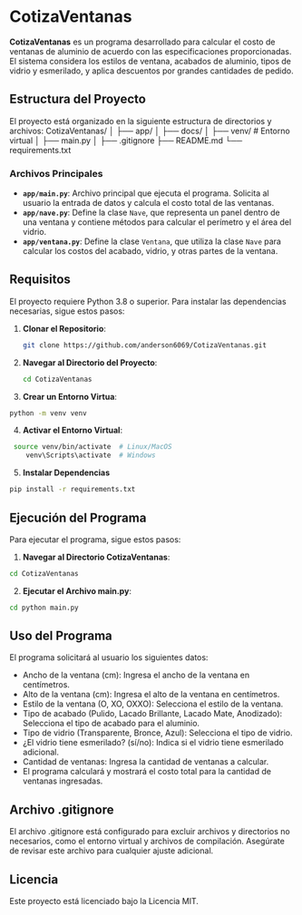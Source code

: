# CotizaVentanas

**CotizaVentanas** es un programa desarrollado para calcular el costo de ventanas de aluminio de acuerdo con las especificaciones proporcionadas. El sistema considera los estilos de ventana, acabados de aluminio, tipos de vidrio y esmerilado, y aplica descuentos por grandes cantidades de pedido.

## Estructura del Proyecto

El proyecto está organizado en la siguiente estructura de directorios y archivos:
CotizaVentanas/ │ ├── app/ │ ├── docs/ │ ├── venv/ # Entorno virtual │ ├── main.py │ ├── .gitignore ├── README.md └── requirements.txt

### Archivos Principales

- **`app/main.py`**: Archivo principal que ejecuta el programa. Solicita al usuario la entrada de datos y calcula el costo total de las ventanas.
- **`app/nave.py`**: Define la clase `Nave`, que representa un panel dentro de una ventana y contiene métodos para calcular el perímetro y el área del vidrio.
- **`app/ventana.py`**: Define la clase `Ventana`, que utiliza la clase `Nave` para calcular los costos del acabado, vidrio, y otras partes de la ventana.

## Requisitos

El proyecto requiere Python 3.8 o superior. Para instalar las dependencias necesarias, sigue estos pasos:

1. **Clonar el Repositorio**:

   ```bash
   git clone https://github.com/anderson6069/CotizaVentanas.git
    ```
2. **Navegar al Directorio del Proyecto**:

    ```bash 
    cd CotizaVentanas
    ```
3. **Crear un Entorno Virtua**:

```bash 
python -m venv venv
```
4. **Activar el Entorno Virtual**:

```bash 
 source venv/bin/activate  # Linux/MacOS
    venv\Scripts\activate  # Windows
```
5. **Instalar Dependencias**
```bash 
pip install -r requirements.txt
```

## Ejecución del Programa

Para ejecutar el programa, sigue estos pasos:

1. **Navegar al Directorio CotizaVentanas**:
```bash 
cd CotizaVentanas
```
2. **Ejecutar el Archivo main.py**:
```bash 
cd python main.py
```

## Uso del Programa

El programa solicitará al usuario los siguientes datos:
- Ancho de la ventana (cm): Ingresa el ancho de la ventana en centímetros.
- Alto de la ventana (cm): Ingresa el alto de la ventana en centímetros.
- Estilo de la ventana (O, XO, OXXO): Selecciona el estilo de la ventana.
- Tipo de acabado (Pulido, Lacado Brillante, Lacado Mate, Anodizado): Selecciona el tipo de acabado para el aluminio.
- Tipo de vidrio (Transparente, Bronce, Azul): Selecciona el tipo de vidrio.
- ¿El vidrio tiene esmerilado? (sí/no): Indica si el vidrio tiene esmerilado adicional.
- Cantidad de ventanas: Ingresa la cantidad de ventanas a calcular.
- El programa calculará y mostrará el costo total para la cantidad de ventanas ingresadas.

## Archivo .gitignore

El archivo .gitignore está configurado para excluir archivos y directorios no necesarios, como el entorno virtual y archivos de compilación. Asegúrate de revisar este archivo para cualquier ajuste adicional.

## Licencia

Este proyecto está licenciado bajo la Licencia MIT.